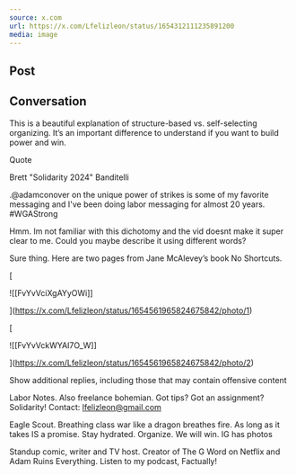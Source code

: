 ```yaml
---
source: x.com
url: https://x.com/Lfelizleon/status/1654312111235891200
media: image
---
```


## Post

## Conversation

This is a beautiful explanation of structure-based vs. self-selecting organizing. It’s an important difference to understand if you want to build power and win.

Quote

Brett "Solidarity 2024" Banditelli

.@adamconover on the unique power of strikes is some of my favorite messaging and I've been doing labor messaging for almost 20 years. #WGAStrong



Hmm. Im not familiar with this dichotomy and the vid doesnt make it super clear to me. Could you maybe describe it using different words?

Sure thing. Here are two pages from Jane McAlevey’s book No Shortcuts.

[

![[FvYvVciXgAYyOWi]]



](https://x.com/Lfelizleon/status/1654561965824675842/photo/1)

[

![[FvYvVckWYAI7O_W]]



](https://x.com/Lfelizleon/status/1654561965824675842/photo/2)

Show additional replies, including those that may contain offensive content

Labor Notes. Also freelance bohemian. Got tips? Got an assignment? Solidarity! Contact: lfelizleon@gmail.com

Eagle Scout. Breathing class war like a dragon breathes fire. As long as it takes IS a promise. Stay hydrated. Organize. We will win. IG has photos

Standup comic, writer and TV host. Creator of The G Word on Netflix and Adam Ruins Everything. Listen to my podcast, Factually!
